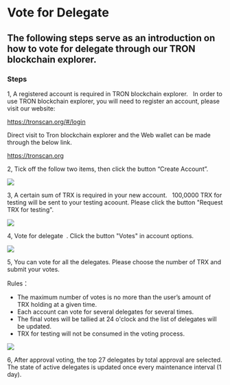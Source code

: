 # Vote for Delegate

## The following steps serve as an introduction on how to vote for delegate through our TRON blockchain explorer.

### Steps

1, A registered account is required in TRON blockchain explorer.   In order to use TRON blockchain explorer, you will need to register an account, please visit our website:    

   https://tronscan.org/#/login

   Direct visit to Tron blockchain explorer and the Web wallet can be made through the below link.

   https://tronscan.org   

2, Tick off the follow two items, then click the button “Create Account”.     

![](https://raw.githubusercontent.com/ybhgenius/Documentation/master/images/running_a_delegate/create_an_account.jpg)

3, A certain sum of TRX is required in your new account.   100,0000 TRX for testing will be sent to your testing acoount. Please click the button "Request TRX for testing".  

![](https://raw.githubusercontent.com/ybhgenius/Documentation/master/images/running_a_delegate/request_for_testing.jpg)

4, Vote for delegate  . Click the button "Votes" in account options.  

![](https://raw.githubusercontent.com/ybhgenius/Documentation/master/images/running_a_delegate/votes.png)

5, You can vote for all the delegates. Please choose the number of TRX and submit your votes.  

Rules：
   + The maximum number of votes is no more than the user’s amount of TRX holding at a given time.
   + Each account can vote for several delegates for several times.
   + The final votes will be tallied at 24 o'clock and the list of delegates will be updated.
   + TRX for testing will not be consumed in the voting process.

![](https://raw.githubusercontent.com/ybhgenius/Documentation/master/images/running_a_delegate/submit_vote.png)

6, After approval voting, the top 27 delegates by total approval are selected. The state of active delegates is updated once every maintenance interval (1 day).
